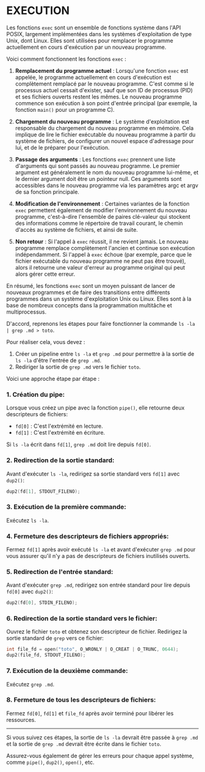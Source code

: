 # EXECUTION

Les fonctions `exec` sont un ensemble de fonctions système dans l'API POSIX, largement implémentées dans les systèmes d'exploitation de type Unix, dont Linux. Elles sont utilisées pour remplacer le programme actuellement en cours d'exécution par un nouveau programme.

Voici comment fonctionnent les fonctions `exec` :

1. **Remplacement du programme actuel** : Lorsqu'une fonction `exec` est appelée, le programme actuellement en cours d'exécution est complètement remplacé par le nouveau programme. C'est comme si le processus actuel cessait d'exister, sauf que son ID de processus (PID) et ses fichiers ouverts restent les mêmes. Le nouveau programme commence son exécution à son point d'entrée principal (par exemple, la fonction `main()` pour un programme C).

2. **Chargement du nouveau programme** : Le système d'exploitation est responsable du chargement du nouveau programme en mémoire. Cela implique de lire le fichier exécutable du nouveau programme à partir du système de fichiers, de configurer un nouvel espace d'adressage pour lui, et de le préparer pour l'exécution.

3. **Passage des arguments** : Les fonctions `exec` prennent une liste d'arguments qui sont passés au nouveau programme. Le premier argument est généralement le nom du nouveau programme lui-même, et le dernier argument doit être un pointeur null. Ces arguments sont accessibles dans le nouveau programme via les paramètres argc et argv de sa fonction principale.

4. **Modification de l'environnement** : Certaines variantes de la fonction `exec` permettent également de modifier l'environnement du nouveau programme, c'est-à-dire l'ensemble de paires clé-valeur qui stockent des informations comme le répertoire de travail courant, le chemin d'accès au système de fichiers, et ainsi de suite.

5. **Non retour** : Si l'appel à `exec` réussit, il ne revient jamais. Le nouveau programme remplace complètement l'ancien et continue son exécution indépendamment. Si l'appel à `exec` échoue (par exemple, parce que le fichier exécutable du nouveau programme ne peut pas être trouvé), alors il retourne une valeur d'erreur au programme original qui peut alors gérer cette erreur.

En résumé, les fonctions `exec` sont un moyen puissant de lancer de nouveaux programmes et de faire des transitions entre différents programmes dans un système d'exploitation Unix ou Linux. Elles sont à la base de nombreux concepts dans la programmation multitâche et multiprocessus.


D'accord, reprenons les étapes pour faire fonctionner la commande `ls -la | grep .md > toto`.

Pour réaliser cela, vous devez :

1. Créer un pipeline entre `ls -la` et `grep .md` pour permettre à la sortie de `ls -la` d'être l'entrée de `grep .md`.
2. Rediriger la sortie de `grep .md` vers le fichier `toto`.

Voici une approche étape par étape :

### 1. Création du pipe:

Lorsque vous créez un pipe avec la fonction `pipe()`, elle retourne deux descripteurs de fichiers:

- `fd[0]` : C'est l'extrémité en lecture.
- `fd[1]` : C'est l'extrémité en écriture.

Si `ls -la` écrit dans `fd[1]`, `grep .md` doit lire depuis `fd[0]`.

### 2. Redirection de la sortie standard:

Avant d'exécuter `ls -la`, redirigez sa sortie standard vers `fd[1]` avec `dup2()`:

```c
dup2(fd[1], STDOUT_FILENO);
```

### 3. Exécution de la première commande:

Exécutez `ls -la`.

### 4. Fermeture des descripteurs de fichiers appropriés:

Fermez `fd[1]` après avoir exécuté `ls -la` et avant d'exécuter `grep .md` pour vous assurer qu'il n'y a pas de descripteurs de fichiers inutilisés ouverts.

### 5. Redirection de l'entrée standard:

Avant d'exécuter `grep .md`, redirigez son entrée standard pour lire depuis `fd[0]` avec `dup2()`:

```c
dup2(fd[0], STDIN_FILENO);
```

### 6. Redirection de la sortie standard vers le fichier:

Ouvrez le fichier `toto` et obtenez son descripteur de fichier. Redirigez la sortie standard de `grep` vers ce fichier:

```c
int file_fd = open("toto", O_WRONLY | O_CREAT | O_TRUNC, 0644);
dup2(file_fd, STDOUT_FILENO);
```

### 7. Exécution de la deuxième commande:

Exécutez `grep .md`.

### 8. Fermeture de tous les descripteurs de fichiers:

Fermez `fd[0]`, `fd[1]` et `file_fd` après avoir terminé pour libérer les ressources.

---

Si vous suivez ces étapes, la sortie de `ls -la` devrait être passée à `grep .md` et la sortie de `grep .md` devrait être écrite dans le fichier `toto`.

Assurez-vous également de gérer les erreurs pour chaque appel système, comme `pipe()`, `dup2()`, `open()`, etc.